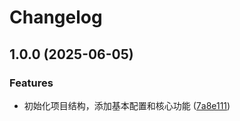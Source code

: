 # Changelog

## 1.0.0 (2025-06-05)


### Features

* 初始化项目结构，添加基本配置和核心功能 ([7a8e111](https://github.com/KarinJS/karin-plugin-adapter-DiscordBot/commit/7a8e111ee6b592cfa3889bb7eccaccf723632a8c))
